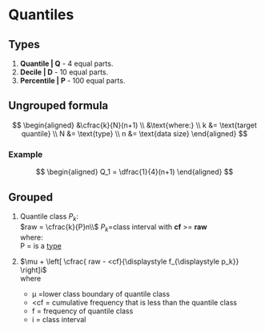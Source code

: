 # Quantiles
## Types
1. __Quantile | Q__ - 4 equal parts.
2. __Decile | D__ - 10 equal parts.
3. __Percentile | P__ - 100 equal parts.
## Ungrouped formula
$$
\begin{aligned}
&\cfrac{k}{N}(n+1) \\
&\text{where:} \\
k &= \text{target quantile} \\
N &= \text{type} \\
n &= \text{data size}
\end{aligned}
$$

### Example
$$
\begin{aligned}
Q_1 = \dfrac{1}{4}(n+1)
\end{aligned}
$$

## Grouped
1. Quantile class $P_k$: <br>
   $raw = \cfrac{k}{P}n\\$
   $P_k =$class interval with __cf__ >= __raw__<br>
   where: <br>
    P = is a [type](#types)
    
2. $\mu + \left[ \cfrac{ raw - <cf}{\displaystyle f_{\displaystyle p_k}} \right]i$ <br>
    where
    * μ =lower class boundary of quantile class
    * &lt;cf = cumulative frequency that is less than the quantile class
    * f = frequency of quantile class
    * i = class interval
